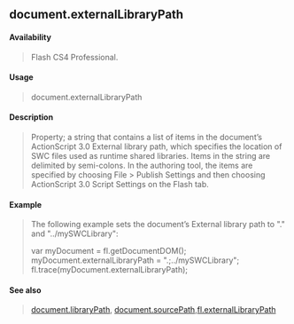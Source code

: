 ## document.externalLibraryPath

#### Availability

> Flash CS4 Professional.

#### Usage

> document.externalLibraryPath

#### Description

> Property; a string that contains a list of items in the document’s ActionScript 3.0 External library path, which specifies the location of SWC files used as runtime shared libraries. Items in the string are delimited by semi-colons. In the authoring tool, the items are specified by choosing File \> Publish Settings and then choosing ActionScript 3.0 Script Settings on the Flash tab.

#### Example

> The following example sets the document’s External library path to "." and "../mySWCLibrary":
>
> var myDocument = fl.getDocumentDOM(); myDocument.externalLibraryPath = ".;../mySWCLibrary"; fl.trace(myDocument.externalLibraryPath);

#### See also

> [document.libraryPath](#_bookmark233), [document.sourcePath](#_bookmark321),[fl.externalLibraryPath](#_bookmark480)
